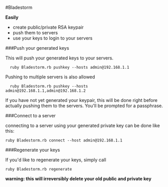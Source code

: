 #Bladestorm

**Easily**
* create public/private RSA keypair
* push them to servers
* use your keys to login to your servers

###Push your generated keys

This will push your generated keys to your servers.

      ruby Bladestorm.rb pushkey --hosts admin@192.168.1.1

Pushing to multiple servers is also allowed

      ruby Bladestorm.rb pushkey --hosts admin@192.168.1.1,admin@192.168.1.2

If you have not yet generated your keypair, this will be done right before actually pushing them to the servers. You'll be prompted for a passphrase.

###Connect to a server

connecting to a server using your generated private key can be done like this:

    ruby Bladestorm.rb connect --host admin@192.168.1.1


###Regenerate your keys

If you'd like to regenerate your keys, simply call

    ruby Bladestorm.rb regenerate

**__warning__: this will irreversibly delete your old public and private key**
